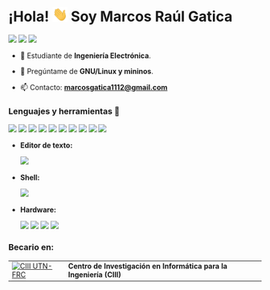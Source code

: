 <h1 align="left">¡Hola! <img src="https://raw.githubusercontent.com/ABSphreak/ABSphreak/master/gifs/Hi.gif" width="30px" /> Soy Marcos Raúl Gatica</h1>
<p align="left"> 
  <img src="https://img.shields.io/badge/Arch_Linux-1793D1?style=for-the-badge&logo=arch-linux&logoColor=white" /> 
  <img src="https://img.shields.io/badge/i3wm-526366?style=for-the-badge&logo=i3&logoColor=white" />
  <img src="https://img.shields.io/badge/Debian-A81D33?style=for-the-badge&logo=debian&logoColor=white" />
  
</p>

- 🚀 Estudiante de **Ingeniería Electrónica**.

- 💬 Pregúntame de **GNU/Linux y mininos**.

- 📫 Contacto: **marcosgatica1112@gmail.com**

<h3 align="left">Lenguajes y herramientas 🔧</h3>

<p align="left"> 
  <img src="https://img.shields.io/badge/C-00599C?style=for-the-badge&logo=c&logoColor=white" />
  <img src="https://img.shields.io/badge/C++-00599C?style=for-the-badge&logo=c%2B%2B&logoColor=white" />
  <img src="https://img.shields.io/badge/Bash-121011?style=for-the-badge&logo=gnu-bash&logoColor=white" />
  <img src="https://img.shields.io/badge/Java-ED8B00?style=for-the-badge&logo=openjdk&logoColor=white" />
  <img src="https://img.shields.io/badge/Python-3776AB?style=for-the-badge&logo=python&logoColor=white" />
  <img src="https://img.shields.io/badge/latex-%23008080.svg?style=for-the-badge&logo=latex&logoColor=white" />
  <img src="https://img.shields.io/badge/-Raspberry_Pi-C51A4A?style=for-the-badge&logo=Raspberry-Pi" />
  <img src="https://img.shields.io/badge/LOGO!_Soft-009999?style=for-the-badge&logo=siemens&logoColor=white" />
  <img src="https://img.shields.io/badge/Linux-FCC624?style=for-the-badge&logo=linux&logoColor=black" />
  <img src="https://img.shields.io/badge/Git-F05032?style=for-the-badge&logo=git&logoColor=white" />
</p>

- **Editor de texto:** <p align="left"> <img src="https://img.shields.io/badge/Vim-%2357A143.svg?&style=for-the-badge&logo=vim&logoColor=white" /> </p>
- **Shell:** <p align="left"> <img src="https://img.shields.io/badge/Zsh-89E051?style=for-the-badge&logo=gnu-bash&logoColor=black" /> </p>
- **Hardware:** <p align="left"> <img src="https://img.shields.io/badge/Dell_G15_5515-007DB8?style=for-the-badge&logo=dell&logoColor=white" /> <img src="https://img.shields.io/badge/Raspberry_Pi_4B+-C51A4A?style=for-the-adge&logo=raspberry-i" />   <img src="https://img.shields.io/badge/Arduino_Mega-00979D?style=for-the-badge&logo=arduino&logoColor=white" />  <img src="https://img.shields.io/badge/Arduino_Uno_R3-00979D?style=for-the-adge&logo=arduino&logoColor=white" /> </p>

<h3 align="left">Becario en:</h3>

<table>
  <tr>
    <td>
      <a href="https://ciii.frc.utn.edu.ar/wiki/">
        <img src="https://avatars.githubusercontent.com/u/33964965?v=4" alt="CIII UTN-FRC" height="50px"/>
      </a>
    </td>
    <td>
      <strong>Centro de Investigación en Informática para la Ingeniería (CIII)</strong>
    </td>
  </tr>
</table>
